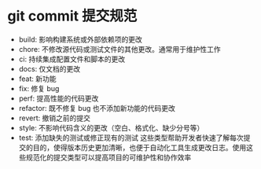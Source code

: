 # git commit 提交规范

- build: 影响构建系统或外部依赖项的更改
- chore: 不修改源代码或测试文件的其他更改。通常用于维护性工作
- ci: 持续集成配置文件和脚本的更改
- docs: 仅文档的更改
- feat: 新功能
- fix: 修复 bug
- perf: 提高性能的代码更改
- refactor: 既不修复 bug 也不添加新功能的代码更改
- revert: 撤销之前的提交
- style: 不影响代码含义的更改（空白、格式化、缺少分号等）
- test: 添加缺失的测试或修正现有的测试 这些类型帮助开发者快速了解每次提交的目的，使得版本历史更加清晰，也便于自动化工具生成更改日志。使用这些规范化的提交类型可以提高项目的可维护性和协作效率
